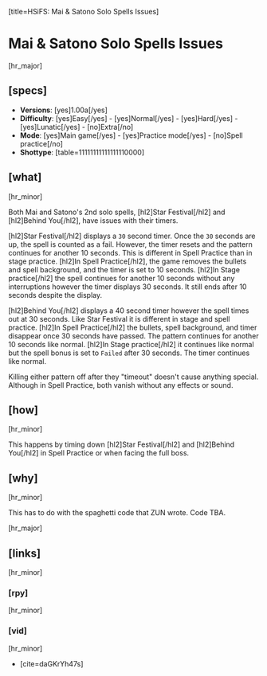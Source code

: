 [title=HSiFS: Mai & Satono Solo Spells Issues]
#  Mai & Satono Solo Spells Issues
[hr_major]
## [specs]

* **Versions**: [yes]1.00a[/yes]
* **Difficulty**: [yes]Easy[/yes] - [yes]Normal[/yes] - [yes]Hard[/yes] - [yes]Lunatic[/yes] - [no]Extra[/no]
* **Mode**: [yes]Main game[/yes] -  [yes]Practice mode[/yes] - [no]Spell practice[/no]
* **Shottype**: [table=11111111111111110000]


## [what] 
[hr_minor]

Both Mai and Satono's 2nd solo spells, [hl2]Star Festival[/hl2] and [hl2]Behind You[/hl2], have issues with their timers. 

[hl2]Star Festival[/hl2] displays a ``30`` second timer. Once the ``30`` seconds are up, the spell is counted as a fail. However, the timer resets and the pattern continues for another 10 seconds. This is different in Spell Practice than in stage practice.
[hl2]In Spell Practice[/hl2], the game removes the bullets and spell background, and the timer is set to 10 seconds.
[hl2]In Stage practice[/hl2] the spell continues for another 10 seconds without any interruptions however the timer displays 30 seconds. It still ends after 10 seconds despite the display.

[hl2]Behind You[/hl2] displays a 40 second timer however the spell times out at 30 seconds. Like Star Festival it is different in stage and spell practice.
[hl2]In Spell Practice[/hl2] the bullets, spell background, and timer disappear once 30 seconds have passed. The pattern continues for another 10 seconds like normal.
[hl2]In Stage practice[/hl2] it continues like normal but the spell bonus is set to ``Failed`` after 30 seconds. The timer continues like normal.

Killing either pattern off after they "timeout" doesn't cause anything special. Although in Spell Practice, both vanish without any effects or sound.


## [how]
[hr_minor]

This happens by timing down [hl2]Star Festival[/hl2] and [hl2]Behind You[/hl2] in Spell Practice or when facing the full boss.

## [why]
[hr_minor]

This has to do with the spaghetti code that ZUN wrote. Code TBA.

[hr_major]
## [links]
[hr_minor]
### [rpy]
[hr_minor]


### [vid]
[hr_minor]

+ [cite=daGKrYh47s]